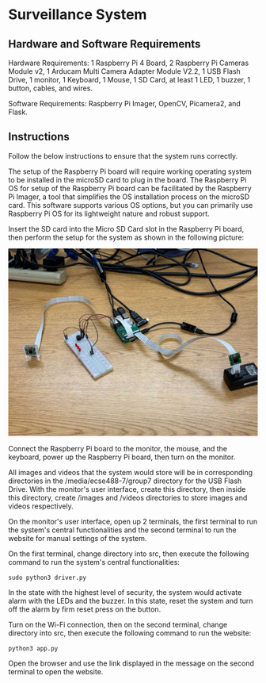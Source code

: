 # Surveillance System

## Hardware and Software Requirements
Hardware Requirements: 1 Raspberry Pi 4 Board, 2 Raspberry Pi Cameras Module v2, 1 Arducam Multi Camera Adapter Module V2.2, 1 USB Flash Drive, 1 monitor, 1 Keyboard, 1 Mouse, 1 SD Card, at least 1 LED, 1 buzzer, 1 button, cables, and wires.

Software Requirements: Raspberry Pi Imager, OpenCV, Picamera2, and Flask.

## Instructions
Follow the below instructions to ensure that the system runs correctly.

The setup of the Raspberry Pi board will require working operating system to be installed in the microSD card to plug in the board. The Raspberry Pi OS for setup of the Raspberry Pi board can be facilitated by the Raspberry Pi Imager, a tool that simplifies the OS installation process on the microSD card. This software supports various OS options, but you can primarily use Raspberry Pi OS for its lightweight nature and robust support.

Insert the SD card into the Micro SD Card slot in the Raspberry Pi board, then perform the setup for the system as shown in the following picture:

![System Setup](https://github.com/anhtu-pham/Surveillance-System/blob/main/assets/system_setup.jpg)

Connect the Raspberry Pi board to the monitor, the mouse, and the keyboard, power up the Raspberry Pi board, then turn on the monitor.

All images and videos that the system would store will be in corresponding directories in the /media/ecse488-7/group7 directory for the USB Flash Drive. With the monitor's user interface, create this directory, then inside this directory, create /images and /videos directories to store images and videos respectively.

On the monitor's user interface, open up 2 terminals, the first terminal to run the system's central functionalities and the second terminal to run the website for manual settings of the system.

On the first terminal, change directory into src, then execute the following command to run the system's central functionalities:
```
sudo python3 driver.py
```
In the state with the highest level of security, the system would activate alarm with the LEDs and the buzzer. In this state, reset the system and turn off the alarm by firm reset press on the button.

Turn on the Wi-Fi connection, then on the second terminal, change directory into src, then execute the following command to run the website:
```
python3 app.py
```
Open the browser and use the link displayed in the message on the second terminal to open the website.
